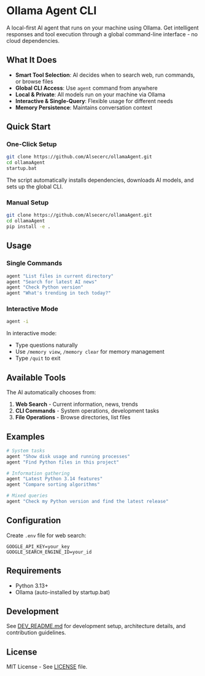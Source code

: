 # Ollama Agent CLI

A local-first AI agent that runs on your machine using Ollama. Get intelligent responses and tool execution through a global command-line interface - no cloud dependencies.

## What It Does

- **Smart Tool Selection**: AI decides when to search web, run commands, or browse files
- **Global CLI Access**: Use `agent` command from anywhere
- **Local & Private**: All models run on your machine via Ollama
- **Interactive & Single-Query**: Flexible usage for different needs
- **Memory Persistence**: Maintains conversation context

## Quick Start

### One-Click Setup
```bash
git clone https://github.com/Alsecerc/ollamaAgent.git
cd ollamaAgent
startup.bat
```

The script automatically installs dependencies, downloads AI models, and sets up the global CLI.

### Manual Setup
```bash
git clone https://github.com/Alsecerc/ollamaAgent.git
cd ollamaAgent
pip install -e .
```

## Usage

### Single Commands
```bash
agent "List files in current directory"
agent "Search for latest AI news"
agent "Check Python version"
agent "What's trending in tech today?"
```

### Interactive Mode
```bash
agent -i
```

In interactive mode:
- Type questions naturally
- Use `/memory view`, `/memory clear` for memory management
- Type `/quit` to exit

## Available Tools

The AI automatically chooses from:

1. **Web Search** - Current information, news, trends
2. **CLI Commands** - System operations, development tasks
3. **File Operations** - Browse directories, list files

## Examples

```bash
# System tasks
agent "Show disk usage and running processes"
agent "Find Python files in this project"

# Information gathering
agent "Latest Python 3.14 features"
agent "Compare sorting algorithms"

# Mixed queries
agent "Check my Python version and find the latest release"
```

## Configuration

Create `.env` file for web search:
```env
GOOGLE_API_KEY=your_key
GOOGLE_SEARCH_ENGINE_ID=your_id
```

## Requirements

- Python 3.13+
- Ollama (auto-installed by startup.bat)

## Development

See [DEV_README.md](DEV_README.md) for development setup, architecture details, and contribution guidelines.

## License

MIT License - See [LICENSE](LICENSE) file.